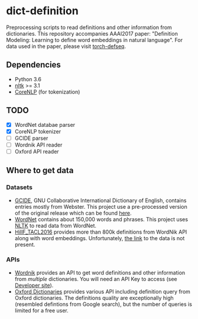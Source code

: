 # dict-definition
Preprocessing scripts to read definitions and other information from dictionaries. This repository accompanies AAAI2017 paper: "Definition Modeling: Learning to define word embeddings in natural language". For data used in the paper, please visit [torch-defseq](https://github.com/NorThanapon/torch-defseq).

## Dependencies
- Python 3.6
- [nltk](http://www.nltk.org/) >= 3.1
- [CoreNLP](https://stanfordnlp.github.io/CoreNLP/) (for tokenization)

## TODO
- [x] WordNet databae parser
- [x] CoreNLP tokenizer
- [ ] GCIDE parser
- [ ] Wordnik API reader
- [ ] Oxford API reader

## Where to get data

### Datasets
- [GCIDE](http://gcide.gnu.org.ua/), GNU Collaborative International Dictionary of English, contains entries mostly from Webster. This project use a pre-processed version of the original release which can be found [here](http://rali.iro.umontreal.ca/GCIDE/).
- [WordNet](https://wordnet.princeton.edu/) contains about 150,000 words and phrases. This project uses [NLTK](http://www.nltk.org/) to read data from WordNet.
- [HillF_TACL2016](http://arxiv.org/abs/1504.00548) provides more than 800k definitions from WordNik API along with word embeddings. Unfortunately, [the link](http://www.cl.cam.ac.uk/~fh295/) to the data is not present.

### APIs
- [Wordnik](https://www.wordnik.com/) provides an API to get word definitions and other information from *multiple* dictionaries. You will need an API Key to access (see [Developer site](http://developer.wordnik.com/)).
- [Oxford Dictionaries](https://developer.oxforddictionaries.com/) provides various API including definition query from Oxford dictionaries. The definitions quality are exceptionally high (resembled defintions from Google search), but the number of queries is limited for a free user.
